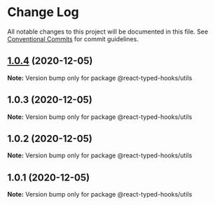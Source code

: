 # Change Log

All notable changes to this project will be documented in this file.
See [Conventional Commits](https://conventionalcommits.org) for commit guidelines.

## [1.0.4](https://github.com/react-typed-hooks/react-typed-hooks/compare/@react-typed-hooks/utils@1.0.3...@react-typed-hooks/utils@1.0.4) (2020-12-05)

**Note:** Version bump only for package @react-typed-hooks/utils





## 1.0.3 (2020-12-05)

**Note:** Version bump only for package @react-typed-hooks/utils





## 1.0.2 (2020-12-05)

**Note:** Version bump only for package @react-typed-hooks/utils





## 1.0.1 (2020-12-05)

**Note:** Version bump only for package @react-typed-hooks/utils
